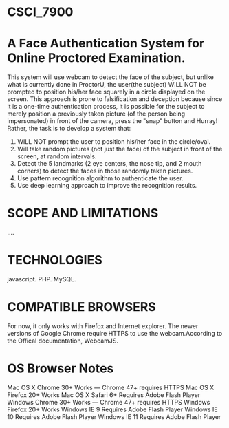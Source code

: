 # CSCI_7900
# A Face Authentication System for Online Proctored Examination. 
This system will use webcam to detect the face of the subject, but unlike what is currently done in ProctorU, the user(the subject) WILL NOT be prompted to position his/her face squarely in a circle displayed on the screen. This approach is prone to falsification and deception because since it is a one-time authentication process, it is possible for the subject to merely position a previously taken picture (of the person being impersonated) in front of the camera, press the "snap" button and Hurray! 
Rather, the task is to develop a system that:
1. WILL NOT prompt the user to position his/her face in the circle/oval.
2. Will take random pictures (not just the face) of the subject in front of the screen, at random intervals.
3. Detect the 5 landmarks (2 eye centers, the nose tip, and 2 mouth corners) to detect the faces in those randomly taken pictures.
5. Use pattern recognition algorithm to authenticate the user.
6. Use deep learning approach to improve the recognition results.

# SCOPE AND LIMITATIONS
....

# TECHNOLOGIES 
javascript.
PHP.
MySQL.

# COMPATIBLE BROWSERS
For now, it only works with Firefox and Internet explorer. The newer versions of Google Chrome require HTTPS to use the webcam.According to the Offical documentation, WebcamJS. 
 # OS	         Browser	            Notes
Mac OS X	    Chrome 30+	    Works — Chrome 47+ requires HTTPS
Mac OS X	    Firefox 20+   	Works
Mac OS X	    Safari 6+	      Requires Adobe Flash Player
Windows	      Chrome 30+	    Works — Chrome 47+ requires HTTPS
Windows	      Firefox 20+	    Works
Windows	      IE 9	          Requires Adobe Flash Player
Windows	      IE 10	          Requires Adobe Flash Player
Windows	      IE 11	          Requires Adobe Flash Player
